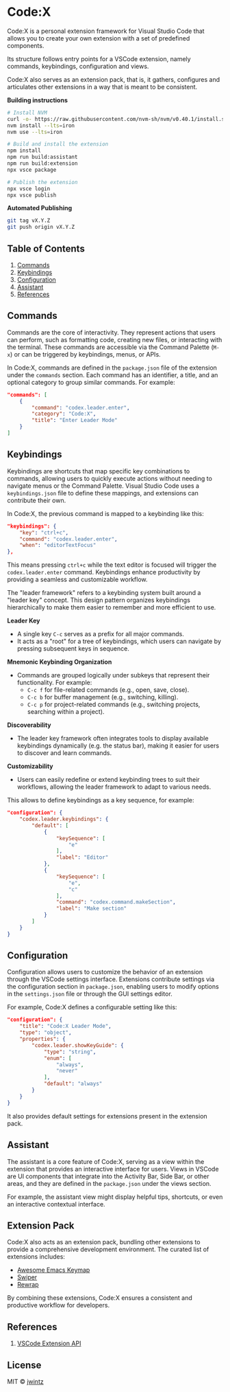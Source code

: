 # Code:X

Code:X is a personal extension framework for Visual Studio Code that allows you to create your own extension with a set of predefined components.

Its structure follows entry points for a VSCode extension, namely commands,
keybindings, configuration and views.

Code:X also serves as an extension pack, that is, it gathers, configures and
articulates other extensions in a way that is meant to be consistent.

**Building instructions**

```sh
# Install NVM
curl -o- https://raw.githubusercontent.com/nvm-sh/nvm/v0.40.1/install.sh | bash
nvm install --lts=iron
nvm use --lts=iron

# Build and install the extension
npm install
npm run build:assistant
npm run build:extension
npx vsce package

# Publish the extension
npx vsce login
npx vsce publish
```

**Automated Publishing**

```sh
git tag vX.Y.Z
git push origin vX.Y.Z
```

## Table of Contents

1. [Commands](#commands)
2. [Keybindings](#keybindings)
3. [Configuration](#configuration)
4. [Assistant](#assistant)
5. [References](#references)

## Commands

Commands are the core of interactivity. They represent actions that users can
perform, such as formatting code, creating new files, or interacting with the
terminal. These commands are accessible via the Command Palette (`M-x`) or can
be triggered by keybindings, menus, or APIs.

In Code:X, commands are defined in the `package.json` file of the extension
under the `commands` section. Each command has an identifier, a title, and an
optional category to group similar commands. For example:

```json
"commands": [
    {
        "command": "codex.leader.enter",
        "category": "Code:X",
        "title": "Enter Leader Mode"
    }
]
```

## Keybindings

Keybindings are shortcuts that map specific key combinations to commands,
allowing users to quickly execute actions without needing to navigate menus or
the Command Palette. Visual Studio Code uses a `keybindings.json` file to
define these mappings, and extensions can contribute their own.

In Code:X, the previous command is mapped to a keybinding like this:

```json
"keybindings": {
    "key": "ctrl+c",
    "command": "codex.leader.enter",
    "when": "editorTextFocus"
},
```

This means pressing `ctrl+c` while the text editor is focused will trigger the
`codex.leader.enter` command. Keybindings enhance productivity by providing a
seamless and customizable workflow.

The "leader framework" refers to a keybinding system built around a "leader key"
concept. This design pattern organizes keybindings hierarchically to make them
easier to remember and more efficient to use.

**Leader Key**

- A single key `C-c` serves as a prefix for all major commands.
- It acts as a "root" for a tree of keybindings, which users can navigate by
  pressing subsequent keys in sequence.

**Mnemonic Keybinding Organization**

- Commands are grouped logically under subkeys that represent their
  functionality. For example:
    - `C-c f` for file-related commands (e.g., open, save, close).
    - `C-c b` for buffer management (e.g., switching, killing).
    - `C-c p` for project-related commands (e.g., switching projects, searching
      within a project).

**Discoverability**

- The leader key framework often integrates tools to display available
  keybindings dynamically (e.g. the status bar), making it easier for users to
  discover and learn commands.

**Customizability**

- Users can easily redefine or extend keybinding trees to suit their workflows,
  allowing the leader framework to adapt to various needs.

This allows to define keybindings as a key sequence, for example:

```json
"configuration": {
    "codex.leader.keybindings": {
        "default": [
            {
                "keySequence": [
                    "e"
                ],
                "label": "Editor"
            },
            {
                "keySequence": [
                    "e",
                    "c"
                ],
                "command": "codex.command.makeSection",
                "label": "Make section"
            }
        ]
    }
}
```

## Configuration

Configuration allows users to customize the behavior of an extension through the
VSCode settings interface. Extensions contribute settings via the configuration
section in `package.json`, enabling users to modify options in the
`settings.json` file or through the GUI settings editor.

For example, Code:X defines a configurable setting like this:

```json
"configuration": {
    "title": "Code:X Leader Mode",
    "type": "object",
    "properties": {
        "codex.leader.showKeyGuide": {
            "type": "string",
            "enum": [
                "always",
                "never"
            ],
            "default": "always"
        }
    }
}
```

It also provides default settings for extensions present in the extension pack.

## Assistant

The assistant is a core feature of Code:X, serving as a view within the
extension that provides an interactive interface for users. Views in VSCode are
UI components that integrate into the Activity Bar, Side Bar, or other areas,
and they are defined in the `package.json` under the views section.

For example, the assistant view might display helpful tips, shortcuts, or even
an interactive contextual interface.

## Extension Pack

Code:X also acts as an extension pack, bundling other extensions to provide a
comprehensive development environment. The curated list of extensions includes:

- [Awesome Emacs Keymap](https://marketplace.visualstudio.com/items?itemName=tuttieee.emacs-mcx)
- [Swiper](https://marketplace.visualstudio.com/items?itemName=wenhoujx.swiper)
- [Rewrap](https://marketplace.visualstudio.com/items?itemName=dnut.rewrap-revived)

By combining these extensions, Code:X ensures a consistent and productive workflow for developers.

## References

1. [VSCode Extension API](https://code.visualstudio.com/api)

## License

MIT © [jwintz](https://github.com/jwintz)
